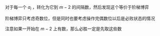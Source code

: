 对于每一个 $a_i$ ，转化为它到 $m-2$ 的间隔数，然后发现这个等价于阶梯博弈

阶梯博弈只考虑奇数位，但是同时也要考虑操作完偶数位以后是必败状态的情况

注意如果一开始在 $m-2$ 上有数，那么必胜一定是先取这些数

```cpp

```